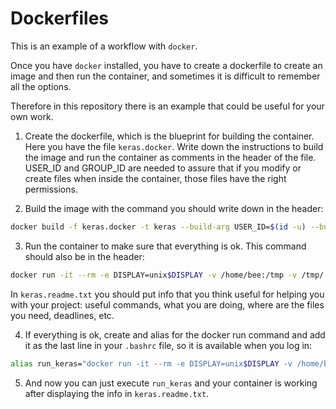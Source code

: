 # Dockerfiles

This is an example of a workflow with `docker`.

Once you have `docker` installed, you have to create a dockerfile to create an image and then run the container, and sometimes it is difficult to remember all the options.

Therefore in this repository there is an example that could be useful for your own work.

1. Create the dockerfile, which is the blueprint for building the container. Here you have the file `keras.docker`. Write down the instructions to build the image and run the container as comments in the header of the file. USER_ID and GROUP_ID are needed to assure that if you modify or create files when inside the container, those files have the right permissions.

2. Build the image with the command you should write down in the header:

```bash
docker build -f keras.docker -t keras --build-arg USER_ID=$(id -u) --build-arg GROUP_ID=$(id -g) .
```

3. Run the container to make sure that everything is ok. This command should also be in the header:

```bash
docker run -it --rm -e DISPLAY=unix$DISPLAY -v /home/bee:/tmp -v /tmp/.X11-unix:/tmp/.X11-unix keras /bin/bash -c 'cat /keras.readme.txt; bash'
```

In `keras.readme.txt` you should put info that you think useful for helping you with your project: useful commands, what you are doing, where are the files you need, deadlines, etc.

4. If everything is ok, create and alias for the docker run command and add it as the last line in your `.bashrc` file, so it is available when you log in:

```bash
alias run_keras="docker run -it --rm -e DISPLAY=unix$DISPLAY -v /home/bee:/tmp -v /tmp/.X11-unix:/tmp/.X11-unix keras /bin/bash -c 'cat /keras.readme.txt; bash'"
```

5. And now you can just execute `run_keras` and your container is working after displaying the info in `keras.readme.txt`.


